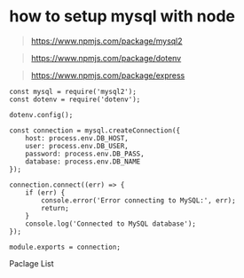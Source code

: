# how to setup mysql with node

> https://www.npmjs.com/package/mysql2

> https://www.npmjs.com/package/dotenv

> https://www.npmjs.com/package/express

```
const mysql = require('mysql2');
const dotenv = require('dotenv');

dotenv.config();

const connection = mysql.createConnection({
    host: process.env.DB_HOST,
    user: process.env.DB_USER,
    password: process.env.DB_PASS,
    database: process.env.DB_NAME
});

connection.connect((err) => {
    if (err) {
        console.error('Error connecting to MySQL:', err);
        return;
    }
    console.log('Connected to MySQL database');
});

module.exports = connection;
```



Paclage List

